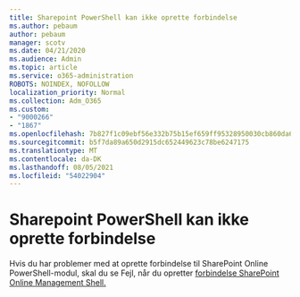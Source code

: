 ```yaml
---
title: Sharepoint PowerShell kan ikke oprette forbindelse
ms.author: pebaum
author: pebaum
manager: scotv
ms.date: 04/21/2020
ms.audience: Admin
ms.topic: article
ms.service: o365-administration
ROBOTS: NOINDEX, NOFOLLOW
localization_priority: Normal
ms.collection: Adm_O365
ms.custom:
- "9000266"
- "1867"
ms.openlocfilehash: 7b827f1c09ebf56e332b75b15ef659ff95328950030cb860da652555efe45f28
ms.sourcegitcommit: b5f7da89a650d2915dc652449623c78be6247175
ms.translationtype: MT
ms.contentlocale: da-DK
ms.lasthandoff: 08/05/2021
ms.locfileid: "54022904"
---
```

# <a name="sharepoint-powershell-unable-to-connect"></a>Sharepoint PowerShell kan ikke oprette forbindelse

Hvis du har problemer med at oprette forbindelse til SharePoint Online PowerShell-modul, skal du se Fejl, når du opretter [forbindelse SharePoint Online Management Shell.](/sharepoint/troubleshoot/administration/errors-connecting-to-management-shell)